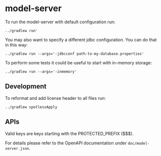 # model-server

To run the model-server with default configuration run:

```
../gradlew run'
```

You may also want to specify a different jdbc configuration. You can do that in this way:

```
../gradlew run --args='-jdbcconf path-to-my-database.properties'
```

To perform some tests it could be useful to start with in-memory storage:

```
../gradlew run --args='-inmemory'
```

## Development

To reformat and add license header to all files run:

```
../gradlew spotlessApply
```

## APIs

Valid keys are keys starting with the PROTECTED_PREFIX ($$$).

For details please refer to the OpenAPI documentation under `doc/model-server.json`.
